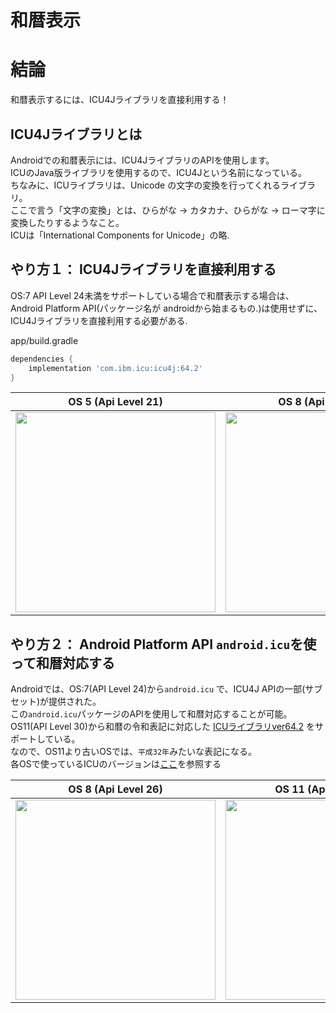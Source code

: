 # 和暦表示

# 結論
和暦表示するには、ICU4Jライブラリを直接利用する！<br>

## ICU4Jライブラリとは
Androidでの和暦表示には、ICU4JライブラリのAPIを使用します。<br>
ICUのJava版ライブラリを使用するので、ICU4Jという名前になっている。<br>
ちなみに、ICUライブラリは、Unicode の文字の変換を行ってくれるライブラリ。<br>
ここで言う「文字の変換」とは、ひらがな -> カタカナ、ひらがな -> ローマ字に変換したりするようなこと。<br>
ICUは「International Components for Unicode」の略.<br>

## やり方１： ICU4Jライブラリを直接利用する
OS:7 API Level 24未満をサポートしている場合で和暦表示する場合は、Android Platform API(パッケージ名が androidから始まるもの.)は使用せずに、ICU4Jライブラリを直接利用する必要がある.<br>

app/build.gradle
```groovy
dependencies {
    implementation 'com.ibm.icu:icu4j:64.2'
}
```

| OS 5 (Api Level 21) | OS 8 (Api Level 26) | OS 11 (Api Level 30)
| --- | --- | --- |
| <img src="https://user-images.githubusercontent.com/16476224/105489638-e47c6580-5cf6-11eb-90c3-41e28b1f1ef7.png" width=320> | <img src="https://user-images.githubusercontent.com/16476224/105489752-17265e00-5cf7-11eb-97c0-3337ef97796c.png" width=320> | <img src="https://user-images.githubusercontent.com/16476224/105489976-72585080-5cf7-11eb-9ac0-dd0a837773b7.png" width=320> |


## やり方２： Android Platform API `android.icu`を使って和暦対応する

Androidでは、OS:7(API Level 24)から`android.icu` で、ICU4J APIの一部(サブセット)が提供された。<br>
この`android.icu`パッケージのAPIを使用して和暦対応することが可能。<br>
OS11(API Level 30)から和暦の令和表記に対応した [ICUライブラリver64.2](https://github.com/unicode-org/icu/releases/tag/release-64-2) をサポートしている。<br>
なので、OS11より古いOSでは、`平成32年`みたいな表記になる。<br>
各OSで使っているICUのバージョンは[ここ](https://developer.android.com/guide/topics/resources/internationalization?hl=ja#versioning-nougat)を参照する<br>

| OS 8 (Api Level 26) | OS 11 (Api Level 30) |
| --- | --- |
| <img src="https://user-images.githubusercontent.com/16476224/105490210-c9f6bc00-5cf7-11eb-9c67-554d0727cfa0.png" width=320> | <img src="https://user-images.githubusercontent.com/16476224/105490117-a7fd3980-5cf7-11eb-862c-ed54f5a04fb4.png" width=320> |
